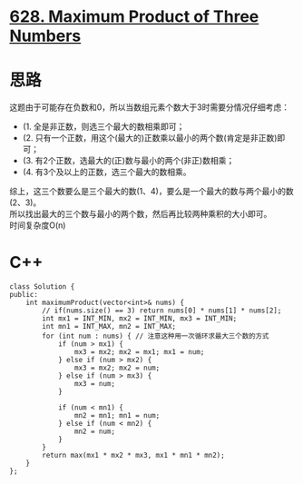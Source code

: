 # [628. Maximum Product of Three Numbers](https://leetcode.com/problems/maximum-product-of-three-numbers/description/)
# 思路
这题由于可能存在负数和0，所以当数组元素个数大于3时需要分情况仔细考虑：
* (1. 全是非正数，则选三个最大的数相乘即可；
* (2. 只有一个正数，用这个(最大的)正数乘以最小的两个数(肯定是非正数)即可；
* (3. 有2个正数，选最大的(正)数与最小的两个(非正)数相乘；
* (4. 有3个及以上的正数，选三个最大的数相乘。

综上，这三个数要么是三个最大的数(1、4)，要么是一个最大的数与两个最小的数(2、3)。  
所以找出最大的三个数与最小的两个数，然后再比较两种乘积的大小即可。   
时间复杂度O(n)
# C++
```
class Solution {
public:
    int maximumProduct(vector<int>& nums) {
        // if(nums.size() == 3) return nums[0] * nums[1] * nums[2];
        int mx1 = INT_MIN, mx2 = INT_MIN, mx3 = INT_MIN;
        int mn1 = INT_MAX, mn2 = INT_MAX;
        for (int num : nums) { // 注意这种用一次循环求最大三个数的方式
            if (num > mx1) {
                mx3 = mx2; mx2 = mx1; mx1 = num;
            } else if (num > mx2) {
                mx3 = mx2; mx2 = num;
            } else if (num > mx3) {
                mx3 = num;
            }
            
            if (num < mn1) {
                mn2 = mn1; mn1 = num;
            } else if (num < mn2) {
                mn2 = num;
            }
        }
        return max(mx1 * mx2 * mx3, mx1 * mn1 * mn2);
    }
};
```
